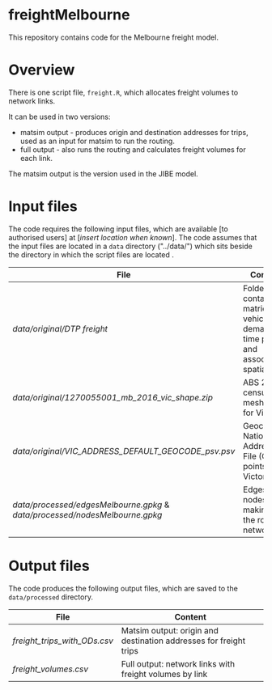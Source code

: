 # freightMelbourne
This repository contains code for the Melbourne freight model.

# Overview
There is one script file, `freight.R`, which allocates freight volumes to network links.

It can be used in two versions:
- matsim output - produces origin and destination addresses for trips, used as an input for matsim to run the routing.
- full output - also runs the routing and calculates freight volumes for each link.

The matsim output is the version used in the JIBE model.

# Input files
The code requires the following input files, which are available [to authorised users] at [*insert location when known*].  The code assumes that the input files are located in a `data` directory ("../data/") which sits beside the directory in which the script files are located .

| File               | Content                                                  |
|--------------------|----------------------------------------------------------|
|*data/original/DTP freight* |Folder containing matrices of vehicle demand by time period and associated spatial data |
|*data/original/1270055001_mb_2016_vic_shape.zip* |ABS 2016 census meshblocks for Victoria|
|*data/original/VIC_ADDRESS_DEFAULT_GEOCODE_psv.psv* |Geocoded National Address File (GNAF) points for Victoria |
|*data/processed/edgesMelbourne.gpkg* & *data/processed/nodesMelbourne.gpkg* |Edges and nodes making up the road network |

# Output files
The code produces the following output files, which are saved to the `data/processed` directory.

| File               | Content                                                  |
|--------------------|----------------------------------------------------------|
|*freight_trips_with_ODs.csv* | Matsim output: origin and destination addresses for freight trips |
|*freight_volumes.csv* | Full output: network links with freight volumes by link |
